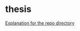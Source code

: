 # thesis

[Explanation for the repo directory](https://github.com/aememis/thesis/blob/main/directory_tree.txt)
